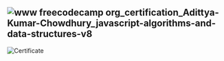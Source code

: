 
![www freecodecamp org_certification_Adittya-Kumar-Chowdhury_javascript-algorithms-and-data-structures-v8](https://github.com/user-attachments/assets/c594b65c-59d2-4df6-96ad-8e6f47e10d28)
---------------------------------------------------------------------------------------------------------
![Certificate](https://github.com/user-attachments/assets/a032a382-7f27-4788-8a13-2a7a9f6dec43)
